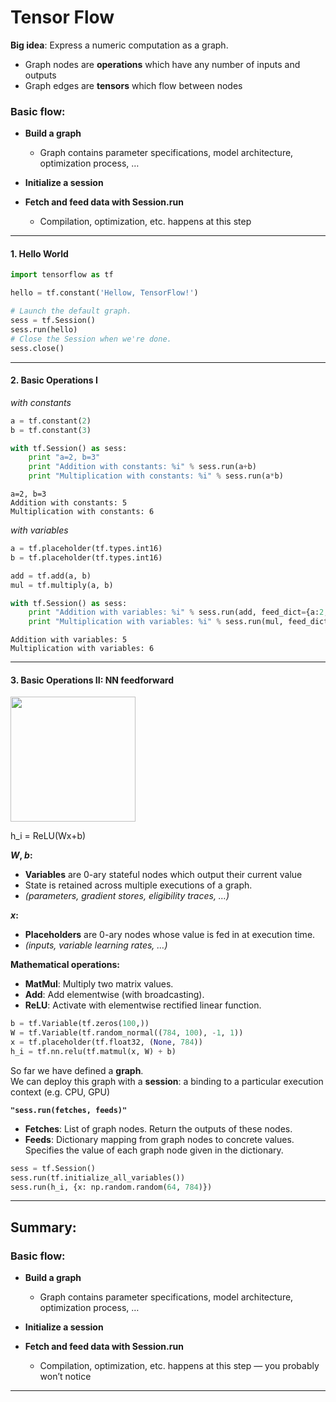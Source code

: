 
# Tensor Flow

**Big idea**: Express a numeric computation as a graph.  
- Graph nodes are **operations** which have any number of inputs and outputs
- Graph edges are **tensors** which flow between nodes

### Basic flow:

- **Build a graph**
    - Graph contains parameter specifications, model architecture, optimization process, … 
        
        
- **Initialize a session**
        
        
- **Fetch and feed data with Session.run**
    - Compilation, optimization, etc. happens at this step

----


#### 1. Hello World


```python
import tensorflow as tf
```


```python
hello = tf.constant('Hellow, TensorFlow!')
```


```python
# Launch the default graph.
sess = tf.Session()
sess.run(hello)
# Close the Session when we're done.
sess.close()
```

----

#### 2. Basic Operations I

*with constants*


```python
a = tf.constant(2)
b = tf.constant(3)
```


```python
with tf.Session() as sess:
    print "a=2, b=3"
    print "Addition with constants: %i" % sess.run(a+b)
    print "Multiplication with constants: %i" % sess.run(a*b)
```

    a=2, b=3
    Addition with constants: 5
    Multiplication with constants: 6


*with variables*


```python
a = tf.placeholder(tf.types.int16)
b = tf.placeholder(tf.types.int16)
```


```python
add = tf.add(a, b)
mul = tf.multiply(a, b)
```


```python
with tf.Session() as sess:
    print "Addition with variables: %i" % sess.run(add, feed_dict={a:2, b:3})
    print "Multiplication with variables: %i" % sess.run(mul, feed_dict={a:2, b:3})    
```

    Addition with variables: 5
    Multiplication with variables: 6


---

#### 3. Basic Operations II: NN feedforward

<img src="img/p1.png" width=200>

h_i = ReLU(Wx+b)


**_W_, _b_:**  
- **Variables** are 0-ary stateful nodes which output their current value
- State is retained across multiple executions of a graph.
- _(parameters, gradient stores, eligibility traces, …)_


**_x_:**  
- **Placeholders** are 0-ary nodes whose value is fed in at execution time.
- _(inputs, variable learning rates, …)_


**Mathematical operations:**  
- **MatMul**: Multiply two matrix values.
- **Add**: Add elementwise (with broadcasting).
- **ReLU**: Activate with elementwise rectified linear function.


```python
b = tf.Variable(tf.zeros(100,))  
W = tf.Variable(tf.random_normal((784, 100), -1, 1))  
x = tf.placeholder(tf.float32, (None, 784))  
h_i = tf.nn.relu(tf.matmul(x, W) + b)
```

So far we have defined a **graph**.  
We can deploy this graph with a **session**: a binding to a particular execution context (e.g. CPU, GPU)  
  
**`"sess.run(fetches, feeds)"`**  
- **Fetches**: List of graph nodes. Return the outputs of these nodes.
- **Feeds**: Dictionary mapping from graph nodes to concrete values. Specifies the value of each graph node given in the dictionary.


```python
sess = tf.Session()  
sess.run(tf.initialize_all_variables())  
sess.run(h_i, {x: np.random.random(64, 784)})
```

----

## Summary:
### Basic flow:

- **Build a graph**
    - Graph contains parameter specifications, model architecture, optimization process, … 
        
        
- **Initialize a session**
        
        
- **Fetch and feed data with Session.run**
    - Compilation, optimization, etc. happens at this step — you probably won’t notice


----
